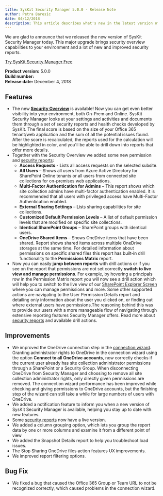 ```yaml
---
title: SysKit Security Manager 5.0.0 - Release Note
author: Petra Baresic
date: 04/12/2018 
description: This article describes what's new in the latest version of SysKit Security Manager.
---
```


We are glad to announce that we released the new version of SysKit Security Manager today.
This major upgrade brings security overview capabilities to your environment and a lot of new and improved security reports.

[Try SysKit Security Manager Free](https://www.syskit.com/products/security-manager/download/)

__Product version:__ 5.0.0  
__Build number:__      
__Release date:__ December 4, 2018  

## Features
* The new [__Security Overview__](#internal/get-to-know-security-manager/overview-screen) is available! Now you can get even better visibility into your environment, both On-Prem and Online. SysKit Security Manager looks at your settings and activities and documents them through a set of security reports and health checks developed by SysKit. The final score is based on the size of your Office 365 tenant/web application and the sum of all the potential issues found. After the score is recalculated, the reports used for the calculation will be highlighted in color, and you'll be able to drill down into reports that offer more details. 
* Together with the Security Overview we added some new permission and [security reports](#internal/get-to-know-security-manager/permissions-reports-screen):
    * __Access Requests__ - Lists  all access requests on the selected subsite. 
    * __All Users__ – Shows all users from Azure Active Directory for SharePoint Online tenants or all users from connected site collections for on-premises web applications. 
    * __Multi-Factor Authentication for Admins__ – This report shows which site collection admins have multi-factor authentication enabled. It is recommended that all users with privileged access have Multi-Factor Authentication enabled. 
    * __External Sharing Settings__ – Lists sharing capabilities for site collections. 
    * __Customized Default Permission Levels__ – A list of default permission levels that are modified on specific site collections. 
    * __Identical SharePoint Groups__ – SharePoint groups with identical users. 
    * __OneDrive Shared Items__ – Shows OneDrive items that have been shared. Report shows shared items across multiple OneDrive storages at the same time. For detailed information about permissions on specific shared files this report has built-in drill functionality to the __Permissions Matrix__ report.
* Now you can easily __jump between reports__ with drill actions or if you see on the report that permissions are not set correctly __switch to live view and manage permissions__. For example, by hovering a principals row in the Permission Matrix report you will now see a drill action which will help you to switch to the live view of our [SharePoint Explorer Screen](#internal/get-to-know-security-manager/site-collections-screen) where you can manage permissions and more. Some other supported actions are navigating to the User Permission Details report and detailing only information about the user you clicked on, or finding out where external users have permissions.The reasoning behind this was to provide our users with a more manageable flow of navigating through extensive reporting features Security Manager offers. Read more about [security reports](#internal/get-to-know-security-manager/permissions-reports-screen) and available drill actions.

## Improvements
* We improved the OneDrive connection step in the [connection wizard](#internal/how-to/connect-to-office-365). Granting administrator rights to OneDrive in the connection wizard using the option __Connect to all OneDrive accounts__, now correctly checks if the current user already has site collection administrator permissions through a SharePoint or a Security Group. When disconnecting OneDrive from Security Manager and choosing to remove all site collection administrator rights, only directly given permissions are removed.
The connection wizard performance has been improved while checking and giving permissions to OneDrive accounts, but the finishing step of the wizard can still take a while for large numbers of users with OneDrive.
* We added a notification feature to inform you when a new version of SysKit Security Manager is available, helping you stay up to date with new features. 
* Some [security reports](#internal/get-to-know-security-manager/permissions-reports-screen) now have a live version.
* We added a column grouping option, which lets you group the report data by one or more columns and examine it from a different point of view
* We added the Snapshot Details report to help you troubleshoot load issues.
* The Stop Sharing OneDrive files action features UX improvements.
* We improved report filtering options.

## Bug Fix
* We fixed a bug that caused the Office 365 Group or Team URL to not be recognized correctly, which caused problems in the connection wizard.
